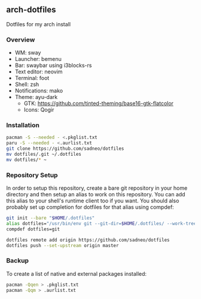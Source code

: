 ## arch-dotfiles
Dotfiles for my arch install

### Overview
* WM: sway
* Launcher: bemenu
* Bar: swaybar using i3blocks-rs
* Text editor: neovim
* Terminal: foot
* Shell: zsh
* Notifications: mako
* Theme: ayu-dark
    * GTK: https://github.com/tinted-theming/base16-gtk-flatcolor
    * Icons: Qogir

### Installation
```sh
pacman -S --needed - <.pkglist.txt
paru -S --needed - <.aurlist.txt
git clone https://github.com/sadneo/dotfiles
mv dotfiles/.git ~/.dotfiles
mv dotfiles/* ~
```

### Repository Setup
In order to setup this repository, create a bare git repository in your home directory and then setup an alias to work on this repository. You can add this alias to your shell's runtime client too if you want. You should also probably set up completion for dotfiles for that alias using compdef:
```sh
git init --bare "$HOME/.dotfiles"
alias dotfiles="/usr/bin/env git --git-dir=$HOME/.dotfiles/ --work-tree=$HOME"
compdef dotfiles=git

dotfiles remote add origin https://github.com/sadneo/dotfiles
dotfiles push --set-upstream origin master
```

### Backup
To create a list of native and external packages installed:
```sh
pacman -Qqen > .pkglist.txt
pacman -Qqm > .aurlist.txt
```

